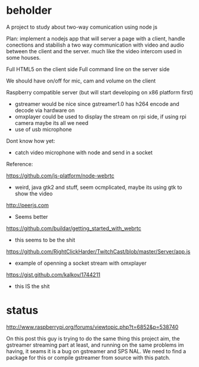 beholder
========

A project to study about two-way comunication using node js

Plan:
implement a nodejs app that will server a page with a client, handle conections and stabilish a two way communication with video and audio between the client and the server. much like the video intercom used in some houses.

Full HTML5 on the client side
Full command line on the server side

We should have on/off for mic, cam and volume on the client

Raspberry compatible server (but will start developing on x86 platform first)
- gstreamer would be nice since gstreamer1.0 has h264 encode and decode via hardware on 
- omxplayer could be used to display the stream on rpi side, if using rpi camera maybe its all we need
- use of usb microphone
 
Dont know how yet:
- catch video microphone with node and send in a socket

Reference:

https://github.com/js-platform/node-webrtc
- weird, java gtk2 and stuff, seem ocmplicated, maybe its using gtk to show the video

http://peerjs.com
- Seems better

https://github.com/buildar/getting_started_with_webrtc
- this seems to be the shit

https://github.com/RightClickHarder/TwitchCast/blob/master/Server/app.js
- example of openning a socket stream with omxplayer

https://gist.github.com/kalkov/1744211
- this IS the shit


status
========

http://www.raspberrypi.org/forums/viewtopic.php?t=6852&p=538740

On this post this guy is trying to do the same thing this project aim, the gstreamer streaming part at least, and running on the same problems im having, it seams it is a bug on gstreamer and SPS NAL. We need to find a package for this or compile gstreamer from source with this patch.
